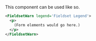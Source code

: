 This component can be used like so.

```xml
<FieldsetWarn legend='Fieldset Legend'>
  <p>
    (Form elements would go here.)
  </p>
</FieldsetWarn>
```